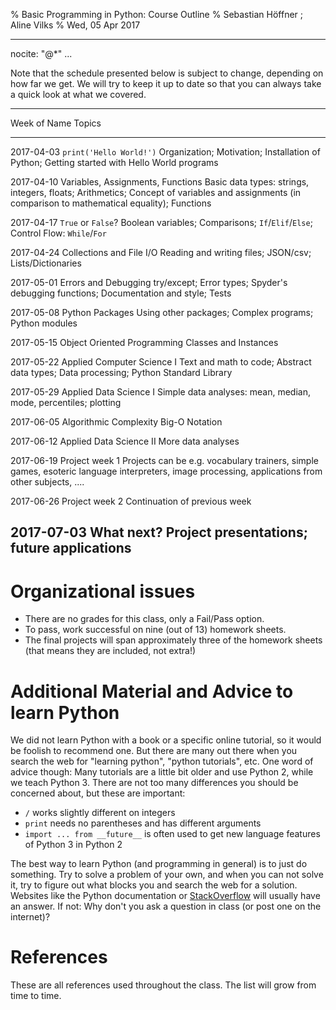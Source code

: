 % Basic Programming in Python: Course Outline
% Sebastian Höffner ; Aline Vilks
% Wed, 05 Apr 2017

---
nocite: "@*"
...

Note that the schedule presented below is subject to change, depending on how far we get. We will try to keep it up to date so that you can always take a quick look at what we covered.

------------------------------------------------------------------------------------------------------
Week of         Name                                Topics
--------------- ----------------------------------- --------------------------------------------------
2017-04-03      `print('Hello World!')`             Organization; Motivation; Installation of Python; Getting started with Hello World programs

2017-04-10      Variables, Assignments, Functions   Basic data types: strings, integers, floats; Arithmetics; Concept of variables and assignments (in comparison to mathematical equality); Functions

2017-04-17      `True` or `False`?                  Boolean variables; Comparisons; `If`/`Elif`/`Else`; Control Flow: `While`/`For`

2017-04-24      Collections and File I/O            Reading and writing files; JSON/csv; Lists/Dictionaries

2017-05-01      Errors and Debugging                try/except; Error types; Spyder's debugging functions; Documentation and style; Tests

2017-05-08      Python Packages                     Using other packages; Complex programs; Python modules

2017-05-15      Object Oriented Programming         Classes and Instances

2017-05-22      Applied Computer Science I          Text and math to code; Abstract data types; Data processing; Python Standard Library

2017-05-29      Applied Data Science I              Simple data analyses: mean, median, mode, percentiles; plotting

2017-06-05      Algorithmic Complexity              Big-O Notation

2017-06-12      Applied Data Science II             More data analyses

2017-06-19      Project week 1                      Projects can be e.g. vocabulary trainers, simple games, esoteric language interpreters, image processing, applications from other subjects, ....

2017-06-26      Project week 2                      Continuation of previous week

2017-07-03      What next?                          Project presentations; future applications
------------------------------------------------------------------------------------------------------


# Organizational issues

- There are no grades for this class, only a Fail/Pass option.
- To pass, work successful on nine (out of 13) homework sheets.
- The final projects will span approximately three of the homework sheets (that
  means they are included, not extra!)


# Additional Material and Advice to learn Python

We did not learn Python with a book or a specific online tutorial, so it would
be foolish to recommend one. But there are many out there when you search the
web for "learning python", "python tutorials", etc.
One word of advice though: Many tutorials are a little bit older and use
Python 2, while we teach Python 3. There are not too many differences you
should be concerned about, but these are important:

- `/` works slightly different on integers
- `print` needs no parentheses and has different arguments
- `import ... from __future__` is often used to get new language features of
  Python 3 in Python 2

The best way to learn Python (and programming in general) is to just do
something. Try to solve a problem of your own, and when you can not solve it,
try to figure out what blocks you and search the web for a solution. Websites
like the Python documentation or [StackOverflow](https://stackoverflow.com/)
will usually have an answer. If not: Why don't you ask a question in class (or
post one on the internet)?


# References

These are all references used throughout the class. The list will grow from
time to time.

